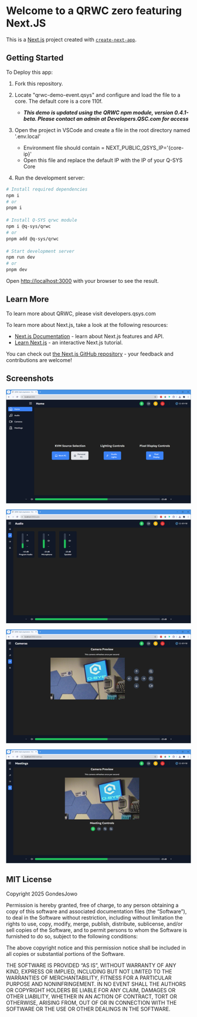 # Welcome to a QRWC zero featuring Next.JS

This is a [Next.js](https://nextjs.org) project created with [`create-next-app`](https://nextjs.org/docs/app/api-reference/cli/create-next-app).

## Getting Started

To Deploy this app:

1. Fork this repository.

2. Locate "qrwc-demo-event.qsys" and configure and load the file to a core. The default core is a core 110f.

    
    - ***This demo is updated using the QRWC npm module, version 0.4.1-beta. Please contact an admin at Developers.QSC.com for access***

3. Open the project in VSCode and create a file in the root directory named '.env.local'
    - Environment file should contain = NEXT_PUBLIC_QSYS_IP='{core-ip}'
    - Open this file and replace the default IP with the IP of your Q-SYS Core

4. Run the development server:

```bash
# Install required dependencies
npm i
# or
pnpm i

# Install Q-SYS qrwc module
npm i @q-sys/qrwc
# or
pnpm add @q-sys/qrwc

# Start development server
npm run dev
# or
pnpm dev
```

Open [http://localhost:3000](http://localhost:3000) with your browser to see the result.

## Learn More

To learn more about QRWC, please visit developers.qsys.com

To learn more about Next.js, take a look at the following resources:

- [Next.js Documentation](https://nextjs.org/docs) - learn about Next.js features and API.
- [Learn Next.js](https://nextjs.org/learn) - an interactive Next.js tutorial.

You can check out [the Next.js GitHub repository](https://github.com/vercel/next.js) - your feedback and contributions are welcome!

## Screenshots

![Homepage!](public/assets/Home.png "Homepage")

![Audio!](public/assets/Audio.png "Audio Page")

![Camera Preview!](public/assets/Camera%20Preview.png "Camera Preview")

![Meetings!](public/assets/Meetings.png "Meetings")

## MIT License

Copyright 2025 GondesJowo

Permission is hereby granted, free of charge, to any person obtaining a copy of this software and associated documentation files (the “Software”), to deal in the Software without restriction, including without limitation the rights to use, copy, modify, merge, publish, distribute, sublicense, and/or sell copies of the Software, and to permit persons to whom the Software is furnished to do so, subject to the following conditions:

The above copyright notice and this permission notice shall be included in all copies or substantial portions of the Software.

THE SOFTWARE IS PROVIDED “AS IS”, WITHOUT WARRANTY OF ANY KIND, EXPRESS OR IMPLIED, INCLUDING BUT NOT LIMITED TO THE WARRANTIES OF MERCHANTABILITY, FITNESS FOR A PARTICULAR PURPOSE AND NONINFRINGEMENT. IN NO EVENT SHALL THE AUTHORS OR COPYRIGHT HOLDERS BE LIABLE FOR ANY CLAIM, DAMAGES OR OTHER LIABILITY, WHETHER IN AN ACTION OF CONTRACT, TORT OR OTHERWISE, ARISING FROM, OUT OF OR IN CONNECTION WITH THE SOFTWARE OR THE USE OR OTHER DEALINGS IN THE SOFTWARE.

